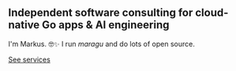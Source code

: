 ## Independent software consulting for cloud-native Go apps & AI engineering

I'm Markus. 🤓✨ I run _maragu_ and do lots of open source.

[See services](https://www.maragu.dev/p/about)
